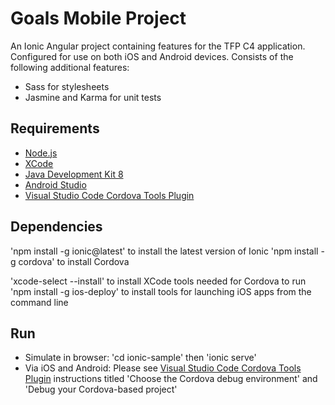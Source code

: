 Goals Mobile Project
=====================
An Ionic Angular project containing features for the TFP C4 application. Configured for use on both iOS and Android devices. Consists of the following additional features:

* Sass for stylesheets
* Jasmine and Karma for unit tests 

## Requirements
- [Node.js](http://nodejs.org/)
- [XCode](https://developer.apple.com/xcode/)
- [Java Development Kit 8](http://www.oracle.com/technetwork/java/javase/downloads/jdk8-downloads-2133151.html)
- [Android Studio](https://developer.android.com/studio/index.html)
- [Visual Studio Code Cordova Tools Plugin](https://marketplace.visualstudio.com/items?itemName=vsmobile.cordova-tools)

## Dependencies
'npm install -g ionic@latest' to install the latest version of Ionic
'npm install -g cordova' to install Cordova

'xcode-select --install' to install XCode tools needed for Cordova to run
'npm install -g ios-deploy' to install tools for launching iOS apps from the command line

## Run
- Simulate in browser: 'cd ionic-sample' then 'ionic serve' 
- Via iOS and Android: Please see [Visual Studio Code Cordova Tools Plugin](https://marketplace.visualstudio.com/items?itemName=vsmobile.cordova-tools) instructions titled 'Choose the Cordova debug environment' and 'Debug your Cordova-based project'